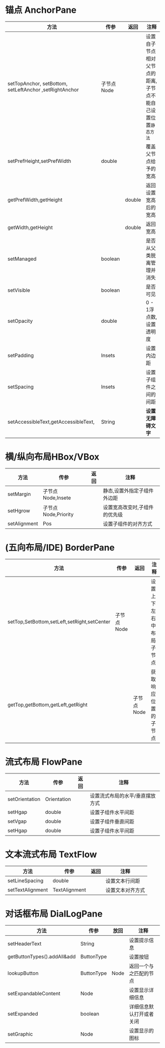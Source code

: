 # 锚点 AnchorPane

| 方法                                                   | 传参        | 返回   | 注释                                                         |
| ------------------------------------------------------ | ----------- | ------ | ------------------------------------------------------------ |
| setTopAnchor, setBottom, setLeftAnchor ,setRightAnchor | 子节点 Node |        | 设置自子节点相对父节点的距离,子节点不能自己设置位置```静态方法``` |
| setPrefHeight,setPrefWidth                             | double      |        | 覆盖父节点给予的宽高                                         |
| getPrefWidth,getHeight                                 |             | double | 返回设置宽高后的宽高                                         |
| getWidth,getHeight                                     |             | double | 返回宽高                                                     |
| setManaged                                             | boolean     |        | 是否从父类脱离管理并消失                                     |
| setVisible                                             | boolean     |        | 是否可见                                                     |
| setOpacity                                             | double      |        | 0 - 1浮点数,设置透明度                                       |
| setPadding                                             | Insets      |        | 设置内边距                                                   |
| setSpacing                                             | Insets      |        | 设置子组件之间的间距                                         |
| setAccessibleText,getAccessibleText,                   | String      |        | **设置无障碍文字**                                           |

# 横/纵向布局HBox/VBox

| 方法         | 传参                | 返回 | 注释                          |
| ------------ | ------------------- | ---- | ----------------------------- |
| setMargin    | 子节点Node,Insete   |      | 静态,设置外指定子组件外边距   |
| setHgrow     | 子节点Node,Priority |      | 设置宽高改变时,子组件的优先级 |
| setAlignment | Pos                 |      | 设置子组件的对齐方式          |

# (五向布局/IDE) BorderPane

| 方法                                        | 传参       | 返回       | 注释                     |
| ------------------------------------------- | ---------- | ---------- | ------------------------ |
| setTop,SetBottom,setLeft,setRight,setCenter | 子节点Node |            | 设置上下左右中布局子节点 |
| getTop,getBottom,getLeft,getRight           |            | 子节点Node | 获取响应位置的子节点     |

# 流式布局 FlowPane

| 方法           | 传参        | 返回 | 注释                            |
| -------------- | ----------- | ---- | ------------------------------- |
| setOrientation | Orientation |      | 设置流式布局的水平/垂直摆放方式 |
| setHgap        | double      |      | 设置子组件水平间距              |
| setVgap        | double      |      | 设置子组件垂直间距              |
| setHgap        | double      |      | 设置子组件水平间距              |

# 文本流式布局 TextFlow

| 方法             | 传参          | 返回 | 注释             |
| ---------------- | ------------- | ---- | ---------------- |
| setLineSpacing   | double        |      | 设置文本行间距   |
| setTextAlignment | TextAlignment |      | 设置文本对齐方式 |

# 对话框布局 DialLogPane

| 方法                        | 传参       | 放回 | 注释                     |
| --------------------------- | ---------- | ---- | ------------------------ |
| setHeaderText               | String     |      | 设置提示信息             |
| getButtonTypes().addAll&add | ButtonType |      | 设置按钮                 |
| lookupButton                | ButtonType | Node | 返回一个与之匹配的节点   |
| setExpandableContent        | Node       |      | 设置显示详细信息         |
| setExpanded                 | boolean    |      | 详细信息默认打开或者关闭 |
| setGraphic                  | Node       |      | 设置显示的图标           |

